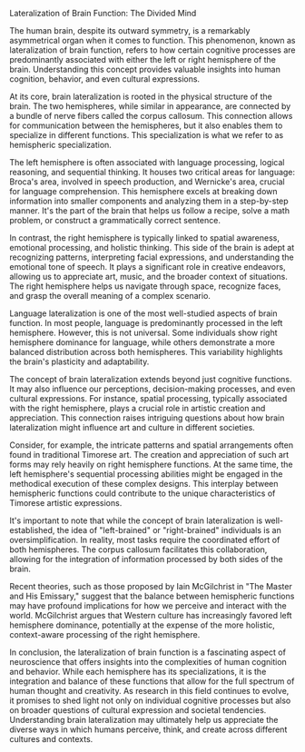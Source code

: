 Lateralization of Brain Function: The Divided Mind

The human brain, despite its outward symmetry, is a remarkably asymmetrical organ when it comes to function. This phenomenon, known as lateralization of brain function, refers to how certain cognitive processes are predominantly associated with either the left or right hemisphere of the brain. Understanding this concept provides valuable insights into human cognition, behavior, and even cultural expressions.

At its core, brain lateralization is rooted in the physical structure of the brain. The two hemispheres, while similar in appearance, are connected by a bundle of nerve fibers called the corpus callosum. This connection allows for communication between the hemispheres, but it also enables them to specialize in different functions. This specialization is what we refer to as hemispheric specialization.

The left hemisphere is often associated with language processing, logical reasoning, and sequential thinking. It houses two critical areas for language: Broca's area, involved in speech production, and Wernicke's area, crucial for language comprehension. This hemisphere excels at breaking down information into smaller components and analyzing them in a step-by-step manner. It's the part of the brain that helps us follow a recipe, solve a math problem, or construct a grammatically correct sentence.

In contrast, the right hemisphere is typically linked to spatial awareness, emotional processing, and holistic thinking. This side of the brain is adept at recognizing patterns, interpreting facial expressions, and understanding the emotional tone of speech. It plays a significant role in creative endeavors, allowing us to appreciate art, music, and the broader context of situations. The right hemisphere helps us navigate through space, recognize faces, and grasp the overall meaning of a complex scenario.

Language lateralization is one of the most well-studied aspects of brain function. In most people, language is predominantly processed in the left hemisphere. However, this is not universal. Some individuals show right hemisphere dominance for language, while others demonstrate a more balanced distribution across both hemispheres. This variability highlights the brain's plasticity and adaptability.

The concept of brain lateralization extends beyond just cognitive functions. It may also influence our perceptions, decision-making processes, and even cultural expressions. For instance, spatial processing, typically associated with the right hemisphere, plays a crucial role in artistic creation and appreciation. This connection raises intriguing questions about how brain lateralization might influence art and culture in different societies.

Consider, for example, the intricate patterns and spatial arrangements often found in traditional Timorese art. The creation and appreciation of such art forms may rely heavily on right hemisphere functions. At the same time, the left hemisphere's sequential processing abilities might be engaged in the methodical execution of these complex designs. This interplay between hemispheric functions could contribute to the unique characteristics of Timorese artistic expressions.

It's important to note that while the concept of brain lateralization is well-established, the idea of "left-brained" or "right-brained" individuals is an oversimplification. In reality, most tasks require the coordinated effort of both hemispheres. The corpus callosum facilitates this collaboration, allowing for the integration of information processed by both sides of the brain.

Recent theories, such as those proposed by Iain McGilchrist in "The Master and His Emissary," suggest that the balance between hemispheric functions may have profound implications for how we perceive and interact with the world. McGilchrist argues that Western culture has increasingly favored left hemisphere dominance, potentially at the expense of the more holistic, context-aware processing of the right hemisphere.

In conclusion, the lateralization of brain function is a fascinating aspect of neuroscience that offers insights into the complexities of human cognition and behavior. While each hemisphere has its specializations, it is the integration and balance of these functions that allow for the full spectrum of human thought and creativity. As research in this field continues to evolve, it promises to shed light not only on individual cognitive processes but also on broader questions of cultural expression and societal tendencies. Understanding brain lateralization may ultimately help us appreciate the diverse ways in which humans perceive, think, and create across different cultures and contexts.